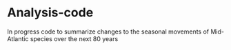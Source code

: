 # Analysis-code
In progress code to summarize changes to the seasonal movements of Mid-Atlantic species over the next 80 years

